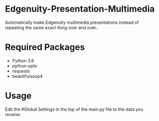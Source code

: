 # Edgenuity-Presentation-Multimedia
Automatically make Edgenuity multimedia presentations instead of repeating the same exact thing over and over..

# Required Packages
- Python 3.6
- python-pptx
- requests
- beautifulsoup4

# Usage
Edit the #Global Settings in the top of the main.py file to the data you receive. 

